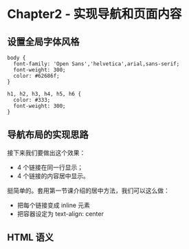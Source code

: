 # Chapter2 - 实现导航和页面内容

## 设置全局字体风格
```
body {
  font-family: 'Open Sans','helvetica',arial,sans-serif;
  font-weight: 300;
  color: #62686f;
}

h1, h2, h3, h4, h5, h6 {
  color: #333;
  font-weight: 300;
}
```

## 导航布局的实现思路
接下来我们要做出这个效果：
- 4 个链接在同一行显示；
- 4 个链接的内容居中显示。

挺简单的。套用第一节课介绍的居中方法，我们可以这么做：
- 把每个链接变成 inline 元素
- 把容器设定为 text-align: center

## HTML 语义